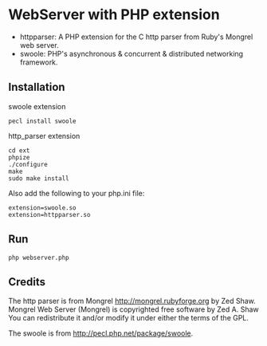 WebServer with PHP extension
=== 
* httpparser: A PHP extension for the C http parser from Ruby's Mongrel web server.  
* swoole: PHP's asynchronous & concurrent & distributed networking framework.

Installation
---

swoole extension

```
pecl install swoole
```

http_parser extension
```
cd ext
phpize
./configure
make
sudo make install
```

Also add the following to your php.ini file:
```
extension=swoole.so
extension=httpparser.so
```

Run
---
```
php webserver.php
```

Credits
--- 

The http parser is from Mongrel http://mongrel.rubyforge.org by Zed Shaw.
Mongrel Web Server (Mongrel) is copyrighted free software by Zed A. Shaw
<zedshaw at zedshaw dot com> You can redistribute it and/or modify it under
either the terms of the GPL.

The swoole is from <http://pecl.php.net/package/swoole>.
